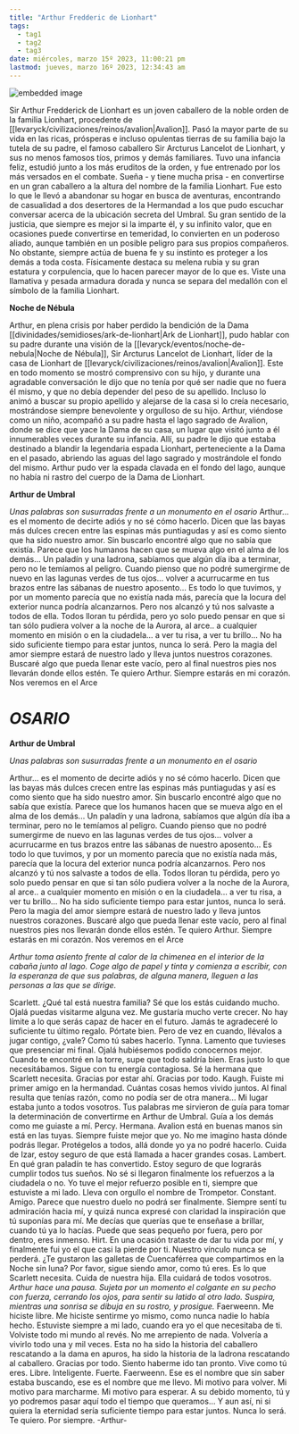 ```yaml
---
title: "Arthur Fredderic de Lionhart"
tags:
  - tag1
  - tag2
  - tag3
date: miércoles, marzo 15º 2023, 11:00:21 pm
lastmod: jueves, marzo 16º 2023, 12:34:43 am
---
```


![embedded image](https://assets.legendkeeper.com/146b63a9-7938-4710-8895-4c704bf939b9.png "Attachment")

Sir Arthur Fredderick de Lionhart es un joven caballero de la noble orden de la familia Lionhart, procedente de [[levaryck/civilizaciones/reinos/avalion|Avalion]]. Pasó la mayor parte de su vida en las ricas, prósperas e incluso opulentas tierras de su familia bajo la tutela de su padre, el famoso caballero Sir Arcturus Lancelot de Lionhart, y sus no menos famosos tíos, primos y demás familiares. Tuvo una infancia feliz, estudió junto a los más eruditos de la orden, y fue entrenado por los más versados en el combate. Sueña - y tiene mucha prisa - en convertirse en un gran caballero a la altura del nombre de la familia Lionhart. Fue esto lo que le llevó a abandonar su hogar en busca de aventuras, encontrando de casualidad a dos desertores de la Hermandad a los que pudo escuchar conversar acerca de la ubicación secreta del Umbral. Su gran sentido de la justicia, que siempre es mejor si la imparte él, y su infinito valor, que en ocasiones puede convertirse en temeridad, lo convierten en un poderoso aliado, aunque también en un posible peligro para sus propios compañeros. No obstante, siempre actúa de buena fe y su instinto es proteger a los demás a toda costa. Físicamente destaca su melena rubia y su gran estatura y corpulencia, que lo hacen parecer mayor de lo que es. Viste una llamativa y pesada armadura dorada y nunca se separa del medallón con el símbolo de la familia Lionhart.

**Noche de Nébula**

Arthur, en plena crisis por haber perdido la bendición de la Dama [[divinidades/semidioses/ark-de-lionhart|Ark de Lionhart]], pudo hablar con su padre durante una visión de la [[levaryck/eventos/noche-de-nebula|Noche de Nébula]], Sir Arcturus Lancelot de Lionhart, líder de la casa de Lionhart de [[levaryck/civilizaciones/reinos/avalion|Avalion]]. Este en todo momento se mostró comprensivo con su hijo, y durante una agradable conversación le dijo que no tenía por qué ser nadie que no fuera él mismo, y que no debía depender del peso de su apellido. Incluso lo animó a buscar su propio apellido y alejarse de la casa si lo creía necesario, mostrándose siempre benevolente y orgulloso de su hijo. Arthur, viéndose como un niño, acompañó a su padre hasta el lago sagrado de Avalion, donde se dice que yace la Dama de su casa, un lugar que visitó junto a él innumerables veces durante su infancia. Allí, su padre le dijo que estaba destinado a blandir la legendaria espada Lionhart, perteneciente a la Dama en el pasado, abriendo las aguas del lago sagrado y mostrándole el fondo del mismo. Arthur pudo ver la espada clavada en el fondo del lago, aunque no había ni rastro del cuerpo de la Dama de Lionhart.  
  
**Arthur de Umbral**

_Unas palabras son susurradas frente a un monumento en el osario_ Arthur... es el momento de decirte adiós y no sé cómo hacerlo. Dicen que las bayas más dulces crecen entre las espinas más puntiagudas y así es como siento que ha sido nuestro amor. Sin buscarlo encontré algo que no sabía que existía. Parece que los humanos hacen que se mueva algo en el alma de los demás... Un paladín y una ladrona, sabíamos que algún día iba a terminar, pero no le temíamos al peligro. Cuando pienso que no podré sumergirme de nuevo en las lagunas verdes de tus ojos... volver a acurrucarme en tus brazos entre las sábanas de nuestro aposento... Es todo lo que tuvimos, y por un momento parecía que no existía nada más, parecía que la locura del exterior nunca podría alcanzarnos. Pero nos alcanzó y tú nos salvaste a todos de ella. Todos lloran tu pérdida, pero yo solo puedo pensar en que si tan sólo pudiera volver a la noche de la Aurora, al arce.. a cualquier momento en misión o en la ciudadela... a ver tu risa, a ver tu brillo... No ha sido suficiente tiempo para estar juntos, nunca lo será. Pero la magia del amor siempre estará de nuestro lado y lleva juntos nuestros corazones. Buscaré algo que pueda llenar este vacío, pero al final nuestros pies nos llevarán donde ellos estén. Te quiero Arthur. Siempre estarás en mi corazón. Nos veremos en el Arce

# _OSARIO_

**Arthur de Umbral**

_Unas palabras son susurradas frente a un monumento en el osario_

Arthur... es el momento de decirte adiós y no sé cómo hacerlo. Dicen que las bayas más dulces crecen entre las espinas más puntiagudas y así es como siento que ha sido nuestro amor. Sin buscarlo encontré algo que no sabía que existía. Parece que los humanos hacen que se mueva algo en el alma de los demás... Un paladín y una ladrona, sabíamos que algún día iba a terminar, pero no le temíamos al peligro. Cuando pienso que no podré sumergirme de nuevo en las lagunas verdes de tus ojos... volver a acurrucarme en tus brazos entre las sábanas de nuestro aposento... Es todo lo que tuvimos, y por un momento parecía que no existía nada más, parecía que la locura del exterior nunca podría alcanzarnos. Pero nos alcanzó y tú nos salvaste a todos de ella. Todos lloran tu pérdida, pero yo solo puedo pensar en que si tan sólo pudiera volver a la noche de la Aurora, al arce.. a cualquier momento en misión o en la ciudadela... a ver tu risa, a ver tu brillo... No ha sido suficiente tiempo para estar juntos, nunca lo será. Pero la magia del amor siempre estará de nuestro lado y lleva juntos nuestros corazones. Buscaré algo que pueda llenar este vacío, pero al final nuestros pies nos llevarán donde ellos estén. Te quiero Arthur. Siempre estarás en mi corazón. Nos veremos en el Arce

_Arthur toma asiento frente al calor de la chimenea en el interior de la cabaña junto al lago. Coge algo de papel y tinta y comienza a escribir, con la esperanza de que sus palabras, de alguna manera, lleguen a las personas a las que se dirige._

Scarlett. ¿Qué tal está nuestra familia? Sé que los estás cuidando mucho. Ojalá puedas visitarme alguna vez. Me gustaría mucho verte crecer. No hay límite a lo que serás capaz de hacer en el futuro. Jamás te agradeceré lo suficiente tu último regalo. Pórtate bien. Pero de vez en cuando, llévalos a jugar contigo, ¿vale? Como tú sabes hacerlo. Tynna. Lamento que tuvieses que presenciar mi final. Ojalá hubiésemos podido conocernos mejor. Cuando te encontré en la torre, supe que todo saldría bien. Eras justo lo que necesitábamos. Sigue con tu energía contagiosa. Sé la hermana que Scarlett necesita. Gracias por estar ahí. Gracias por todo. Kaugh. Fuiste mi primer amigo en la hermandad. Cuántas cosas hemos vivido juntos. Al final resulta que tenías razón, como no podía ser de otra manera... Mi lugar estaba junto a todos vosotros. Tus palabras me sirvieron de guía para tomar la determinación de convertirme en Arthur de Umbral. Guía a los demás como me guiaste a mí. Percy. Hermana. Avalion está en buenas manos sin está en las tuyas. Siempre fuiste mejor que yo. No me imagino hasta dónde podrás llegar. Protégelos a todos, allá donde yo ya no podré hacerlo. Cuida de Izar, estoy seguro de que está llamada a hacer grandes cosas. Lambert. En qué gran paladín te has convertido. Estoy seguro de que lograrás cumplir todos tus sueños. No sé si llegaron finalmente los refuerzos a la ciudadela o no. Yo tuve el mejor refuerzo posible en ti, siempre que estuviste a mi lado. Lleva con orgullo el nombre de Trompetor. Constant. Amigo. Parece que nuestro duelo no podrá ser finalmente. Siempre sentí tu admiración hacia mí, y quizá nunca expresé con claridad la inspiración que tú suponías para mí. Me decías que querías que te enseñase a brillar, cuando tú ya lo hacías. Puede que seas pequeño por fuera, pero por dentro, eres inmenso. Hirt. En una ocasión trataste de dar tu vida por mí, y finalmente fui yo el que casi la pierde por ti. Nuestro vínculo nunca se perderá. ¿Te gustaron las galletas de Cuencaférrea que compartimos en la Noche sin luna? Por favor, sigue siendo amor, como tú eres. Es lo que Scarlett necesita. Cuida de nuestra hija. Ella cuidará de todos vosotros. _Arthur hace una pausa. Sujeta por un momento el colgante en su pecho con fuerza, cerrando los ojos, para sentir su latido al otro lado. Suspira, mientras una sonrisa se dibuja en su rostro, y prosigue._ Faerweenn. Me hiciste libre. Me hiciste sentirme yo mismo, como nunca nadie lo había hecho. Estuviste siempre a mi lado, cuando era yo el que necesitaba de ti. Volviste todo mi mundo al revés. No me arrepiento de nada. Volvería a vivirlo todo una y mil veces. Esta no ha sido la historia del caballero rescatando a la dama en apuros, ha sido la historia de la ladrona rescatando al caballero. Gracias por todo. Siento haberme ido tan pronto. Vive como tú eres. Libre. Inteligente. Fuerte. Faerweenn. Ese es el nombre que sin saber estaba buscando, ese es el nombre que me llevo. Mi motivo para volver. Mi motivo para marcharme. Mi motivo para esperar. A su debido momento, tú y yo podremos pasar aquí todo el tiempo que queramos… Y aun así, ni si quiera la eternidad sería suficiente tiempo para estar juntos. Nunca lo será. Te quiero. Por siempre. -Arthur-